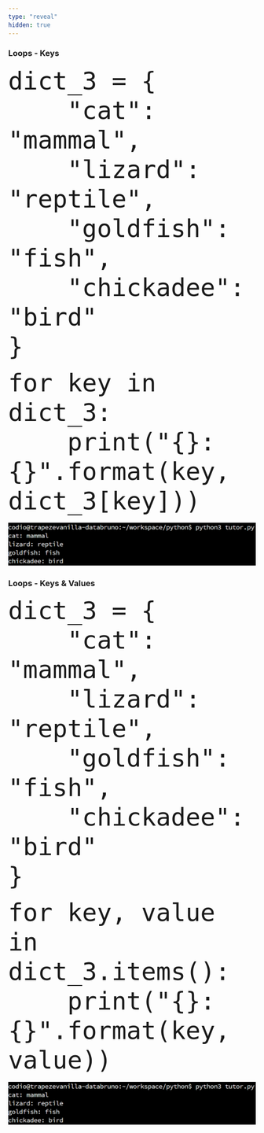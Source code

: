 ```yaml
---
type: "reveal"
hidden: true
---
```


<section>
    <h3>Loops - Keys</h3>
    <pre><code style="font-size: 50px; line-height: 60px" class="language-python stretch">dict_3 = {
    "cat": "mammal",
    "lizard": "reptile",
    "goldfish": "fish",
    "chickadee": "bird"
}</code></pre>
	<pre class="fragment"><code style="font-size: 50px; line-height: 60px" class="language-python stretch">for key in dict_3:
    print("{}: {}".format(key, dict_3[key]))</code></pre>
</section>

<section>
	<img class="stretch plain" src="/images/lab14/output1.png">
</section>

<section>
    <h3>Loops - Keys & Values</h3>
    <pre><code style="font-size: 50px; line-height: 60px" class="language-python stretch">dict_3 = {
    "cat": "mammal",
    "lizard": "reptile",
    "goldfish": "fish",
    "chickadee": "bird"
}</code></pre>
	<pre class="fragment"><code style="font-size: 50px; line-height: 60px" class="language-python stretch">for key, value in dict_3.items():
    print("{}: {}".format(key, value))</code></pre>
</section>

<section>
	<img class="stretch plain" src="/images/lab14/output1.png">
</section>